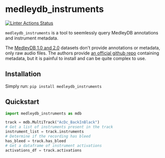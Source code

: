 # medleydb_instruments
[![Linter Actions Status](https://github.com/Seon82/medleydb_instruments/actions/workflows/lint.yml//badge.svg?branch=master)](https://github.com/Seon82/medleydb_instruments/actions)

`medleydb_instruments` is a tool to seemlessly query MedleyDB annotations and instrument metadata.

The [MedleyDB 1.0 and 2.0](https://medleydb.weebly.com/) datasets don't provide annotations or metadata, only raw audio files. The authors provide [an official github repo](https://github.com/marl/medleydb) containing metadata, but it is painful to install and can be quite complex to use. 

## Installation
Simply run: `pip install medleydb_instruments`

## Quickstart
```python
import medleydb_instruments as mdb

track = mdb.MultiTrack("AcDc_BackInBlack")
# Get a list of instruments present in the track
instrument_list = track.instruments
# Determine if the recording has bleed
has_bleed = track.has_bleed
# Get a dataframe of instrument activations
activations_df = track.activations
```

